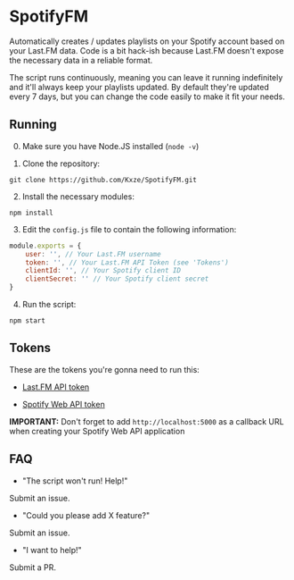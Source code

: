 # SpotifyFM

Automatically creates / updates playlists on your Spotify account based on your Last.FM data. Code is a bit hack-ish because Last.FM doesn't expose the necessary data in a reliable format.

The script runs continuously, meaning you can leave it running indefinitely and it'll always keep your playlists updated. By default they're updated every 7 days, but you can change the code easily to make it fit your needs.

## Running

0. Make sure you have Node.JS installed (`node -v`)

1. Clone the repository:

```git clone https://github.com/Kxze/SpotifyFM.git```

2. Install the necessary modules:

```npm install```

3. Edit the `config.js` file to contain the following information:

```javascript
module.exports = {
    user: '', // Your Last.FM username
    token: '', // Your Last.FM API Token (see 'Tokens')
    clientId: '', // Your Spotify client ID
    clientSecret: '' // Your Spotify client secret
}
```

4. Run the script:

```npm start```

## Tokens

These are the tokens you're gonna need to run this:

- [Last.FM API token](https://www.last.fm/api/account/create)

- [Spotify Web API token](https://developer.spotify.com/my-applications/#!/applications/create)

**IMPORTANT:** Don't forget to add `http://localhost:5000` as a callback URL when creating your Spotify Web API application

## FAQ

- "The script won't run! Help!"

Submit an issue.

- "Could you please add X feature?"

Submit an issue.

- "I want to help!"

Submit a PR.
